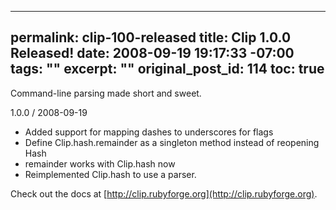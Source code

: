 ----- 
permalink: clip-100-released
title: Clip 1.0.0 Released!
date: 2008-09-19 19:17:33 -07:00
tags: ""
excerpt: ""
original_post_id: 114
toc: true
-----
Command-line parsing made short and sweet.


1.0.0 / 2008-09-19
*  Added support for mapping dashes to underscores for flags
*  Define Clip.hash.remainder as a singleton method instead of reopening Hash
*  remainder works with Clip.hash now
*  Reimplemented Clip.hash to use a parser.

Check out the docs at [http://clip.rubyforge.org](http://clip.rubyforge.org).

